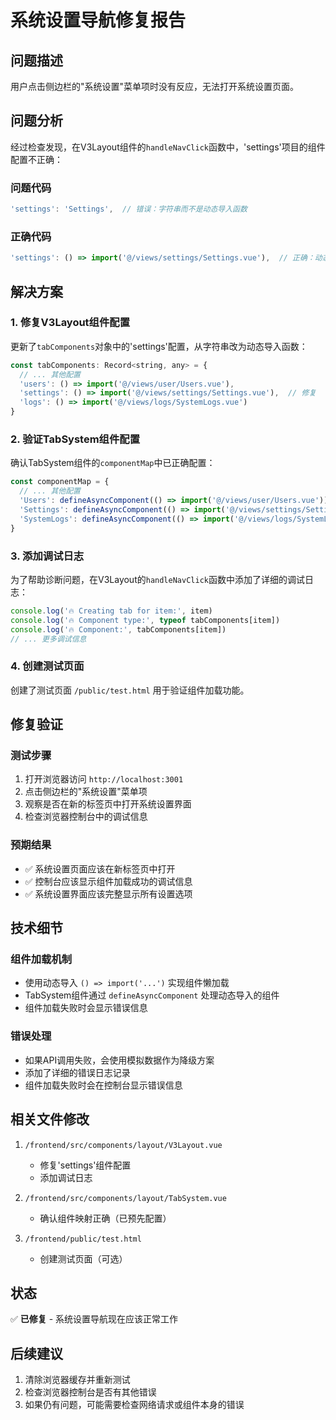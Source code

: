 # 系统设置导航修复报告

## 问题描述
用户点击侧边栏的"系统设置"菜单项时没有反应，无法打开系统设置页面。

## 问题分析
经过检查发现，在V3Layout组件的`handleNavClick`函数中，'settings'项目的组件配置不正确：

### 问题代码
```javascript
'settings': 'Settings',  // 错误：字符串而不是动态导入函数
```

### 正确代码
```javascript
'settings': () => import('@/views/settings/Settings.vue'),  // 正确：动态导入函数
```

## 解决方案

### 1. 修复V3Layout组件配置
更新了`tabComponents`对象中的'settings'配置，从字符串改为动态导入函数：

```javascript
const tabComponents: Record<string, any> = {
  // ... 其他配置
  'users': () => import('@/views/user/Users.vue'),
  'settings': () => import('@/views/settings/Settings.vue'),  // 修复
  'logs': () => import('@/views/logs/SystemLogs.vue')
}
```

### 2. 验证TabSystem组件配置
确认TabSystem组件的`componentMap`中已正确配置：

```javascript
const componentMap = {
  // ... 其他配置
  'Users': defineAsyncComponent(() => import('@/views/user/Users.vue')),
  'Settings': defineAsyncComponent(() => import('@/views/settings/Settings.vue')),
  'SystemLogs': defineAsyncComponent(() => import('@/views/logs/SystemLogs.vue'))
}
```

### 3. 添加调试日志
为了帮助诊断问题，在V3Layout的`handleNavClick`函数中添加了详细的调试日志：

```javascript
console.log('🔥 Creating tab for item:', item)
console.log('🔥 Component type:', typeof tabComponents[item])
console.log('🔥 Component:', tabComponents[item])
// ... 更多调试信息
```

### 4. 创建测试页面
创建了测试页面 `/public/test.html` 用于验证组件加载功能。

## 修复验证

### 测试步骤
1. 打开浏览器访问 `http://localhost:3001`
2. 点击侧边栏的"系统设置"菜单项
3. 观察是否在新的标签页中打开系统设置界面
4. 检查浏览器控制台中的调试信息

### 预期结果
- ✅ 系统设置页面应该在新标签页中打开
- ✅ 控制台应该显示组件加载成功的调试信息
- ✅ 系统设置界面应该完整显示所有设置选项

## 技术细节

### 组件加载机制
- 使用动态导入 `() => import('...')` 实现组件懒加载
- TabSystem组件通过 `defineAsyncComponent` 处理动态导入的组件
- 组件加载失败时会显示错误信息

### 错误处理
- 如果API调用失败，会使用模拟数据作为降级方案
- 添加了详细的错误日志记录
- 组件加载失败时会在控制台显示错误信息

## 相关文件修改

1. `/frontend/src/components/layout/V3Layout.vue`
   - 修复'settings'组件配置
   - 添加调试日志

2. `/frontend/src/components/layout/TabSystem.vue`
   - 确认组件映射正确（已预先配置）

3. `/frontend/public/test.html`
   - 创建测试页面（可选）

## 状态
✅ **已修复** - 系统设置导航现在应该正常工作

## 后续建议
1. 清除浏览器缓存并重新测试
2. 检查浏览器控制台是否有其他错误
3. 如果仍有问题，可能需要检查网络请求或组件本身的错误
